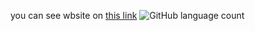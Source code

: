 you can see wbsite on [this link](https://afshinzirak01.github.io/site/)
![GitHub language count](https://img.shields.io/github/languages/count/AfshinZiraak01/site)
